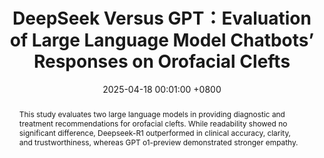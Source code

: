 ---
title:          DeepSeek Versus GPT：Evaluation of Large Language Model Chatbots’ Responses on Orofacial Clefts
date:           2025-04-18 00:01:00 +0800
selected:       true
pub:            "The Journal of Craniofacial Surgery"
# pub_pre:        "Submitted to "
# pub_post:       'Under review.'
# pub_last:       ' <span class="badge badge-pill badge-custom badge-success">Spotlight</span>'
pub_last:       ' <span class="badge badge-pill badge-custom badge-dark">Journal</span>'
pub_date:       "2025"

abstract: >-
  This study evaluates two large language models in providing diagnostic and treatment recommendations for orofacial clefts. While readability showed no significant difference, Deepseek-R1 outperformed in clinical accuracy, clarity, and trustworthiness, whereas GPT o1-preview demonstrated stronger empathy.
  
cover:          assets/images/covers/deepseek-gpt.png
authors:
  - Hongru Zhou
  - Zhiyan Wang
  - Rongsheng Wang
  - Leheng Jiang
  - Congxiao Zhu
  - Haoyue Guo
  - Tao Song†
  - Ningbei Yin†
links:
  Paper: https://journals.lww.com/jcraniofacialsurgery/abstract/9900/deepseek_versus_gpt__evaluation_of_large_language.2635.aspx
---
